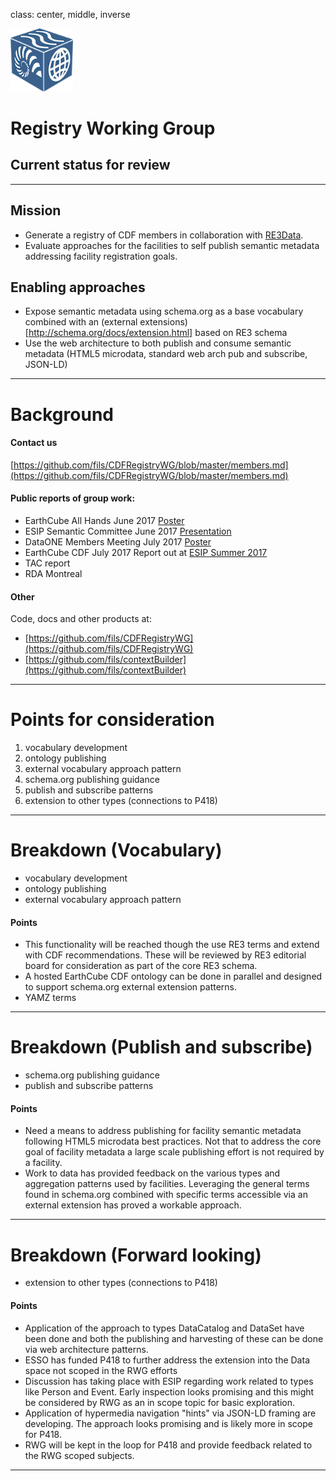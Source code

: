 class: center, middle, inverse

<img style="width:100px"  src="../../Images/logo_earthcube_cube-only_0.png">

# Registry Working Group
## Current status for review


---

## Mission

* Generate a registry of CDF members in collaboration with [RE3Data](http://re3data.org).  
* Evaluate approaches for the facilities to self publish semantic metadata addressing facility 
registration goals. 

## Enabling approaches
* Expose semantic metadata using schema.org as a base vocabulary combined with an (external extensions)[http://schema.org/docs/extension.html] based on RE3 schema 
* Use the web architecture to both publish and consume semantic metadata (HTML5 microdata, standard web arch pub and subscribe, JSON-LD)


---

# Background

#### Contact us
[https://github.com/fils/CDFRegistryWG/blob/master/members.md](https://github.com/fils/CDFRegistryWG/blob/master/members.md)

#### Public reports of group work:
* EarthCube All Hands June 2017 [Poster](https://github.com/fils/CDFRegistryWG/blob/master/docs/ECAHM_poster.pdf)
* ESIP Semantic Committee June 2017 [Presentation](https://github.com/fils/CDFRegistryWG/tree/master/docs/ESIPSemCommJune2017)
* DataONE Members Meeting July 2017 [Poster](https://github.com/fils/CDFRegistryWG/blob/master/docs/DataOneESIP_poster.pdf)
* EarthCube CDF July 2017 Report out at [ESIP Summer 2017](http://www.esipfed.org/meetings/upcoming-meetings/esip-summer-meeting-2017)
* TAC report
* RDA Montreal 

#### Other
Code, docs and other products at:
 * [https://github.com/fils/CDFRegistryWG](https://github.com/fils/CDFRegistryWG) 
 * [https://github.com/fils/contextBuilder](https://github.com/fils/contextBuilder)



---

# Points for consideration

1. vocabulary development
1. ontology publishing
1. external vocabulary approach pattern
1. schema.org publishing guidance 
1. publish and subscribe patterns 
1. extension to other types (connections to P418)


---

# Breakdown (Vocabulary)

* vocabulary development
* ontology publishing
* external vocabulary approach pattern

#### Points
* This functionality will be reached though the use RE3 terms and extend with CDF recommendations.  These will be reviewed by RE3 editorial board for consideration as part of the core RE3 schema.  
* A hosted EarthCube CDF ontology can be done in parallel and designed to support schema.org external extension patterns.
* YAMZ terms


---

# Breakdown (Publish and subscribe)

* schema.org publishing guidance 
* publish and subscribe patterns 

#### Points
* Need a means to address publishing for facility semantic metadata following HTML5 microdata best practices.  Not that to address the core goal of facility metadata a large scale publishing effort is not required by a facility.
* Work to data has provided feedback on the various types and aggregation patterns used by facilities.  Leveraging the general terms found in schema.org combined with specific terms accessible via an external extension has proved a workable approach.  



---

# Breakdown (Forward looking)

* extension to other types (connections to P418)

#### Points
* Application of the approach to types DataCatalog and DataSet have been done and both the publishing and harvesting of these can be done via web architecture patterns.
* ESSO has funded P418 to further address the extension into the Data space not scoped in the RWG efforts
* Discussion has taking place with ESIP regarding work related to types like Person and Event.  Early inspection looks promising and this might be considered by RWG as an in scope topic for basic exploration.  
* Application of hypermedia navigation "hints" via JSON-LD framing are developing.  The approach looks promising and is likely more in scope for P418.
* RWG will be kept in the loop for P418 and provide feedback related to the RWG scoped subjects.


---